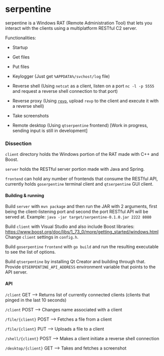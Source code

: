 # serpentine
serpentine is a Windows RAT (Remote Administration Tool) that lets you interact with the clients using a multiplatform RESTful C2 server.

Functionalities:

- Startup

- Get files

- Put files

- Keylogger (Just get `%APPDATA%/svchost/log` file)

- Reverse shell (Using `netcat` as a client, listen on a port `nc -l -p 5555` and request a reverse shell connection to that port)

- Reverse proxy (Using [`revp`](https://github.com/jafarlihi/revp), upload `revp` to the client and execute it with a reverse shell)

- Take screenshots

- Remote desktop (Using `qtserpentine` frontend) [Work in progress, sending input is still in development]

### Dissection
`client` directory holds the Windows portion of the RAT made with C++ and Boost.

`server` holds the RESTful server portion made with Java and Spring.

`frontend` can hold any number of frontends that consume the RESTful API, currently holds `goserpentine` terminal client and `qtserpentine` GUI client.

#### Building & running
Build `server` with `mvn package` and then run the JAR with 2 arguments, first being the client-listening port and second the port RESTful API will be served at. Example: `java -jar target/serpentine-0.1.0.jar 2222 8080`

Build `client` with Visual Studio and also include Boost libraries: https://www.boost.org/doc/libs/1_73_0/more/getting_started/windows.html
Change `client` settings in `config.h`.

Build `goserpentine` `frontend` with `go build` and run the resulting executable to see the list of options.

Build `qtserpentine` by installing Qt Creator and building through that. Provide `QTSERPENTINE_API_ADDRESS` environment variable that points to the API server.

#### API
`/client` GET --> Returns list of currently connected clients (clients that pinged in the last 10 seconds)

`/client` POST --> Changes name associated with a client

`/file/{client}` POST --> Fetches a file from a client

`/file/{client}` PUT --> Uploads a file to a client

`/shell/{client}` POST --> Makes a client initiate a reverse shell connection

`/desktop/{client}` GET --> Takes and fetches a screenshot
